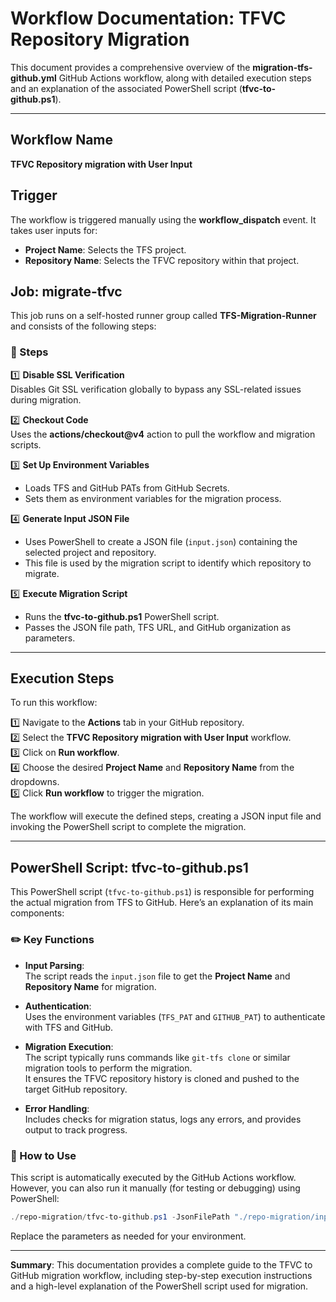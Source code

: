 
# Workflow Documentation: TFVC Repository Migration

This document provides a comprehensive overview of the **migration-tfs-github.yml** GitHub Actions workflow, along with detailed execution steps and an explanation of the associated PowerShell script (**tfvc-to-github.ps1**).

---

## Workflow Name

**TFVC Repository migration with User Input**

## Trigger

The workflow is triggered manually using the **workflow_dispatch** event. It takes user inputs for:
- **Project Name**: Selects the TFS project.
- **Repository Name**: Selects the TFVC repository within that project.

## Job: migrate-tfvc

This job runs on a self-hosted runner group called **TFS-Migration-Runner** and consists of the following steps:

### 🔧 Steps

1️⃣ **Disable SSL Verification**  
Disables Git SSL verification globally to bypass any SSL-related issues during migration.

2️⃣ **Checkout Code**  
Uses the **actions/checkout@v4** action to pull the workflow and migration scripts.

3️⃣ **Set Up Environment Variables**  
- Loads TFS and GitHub PATs from GitHub Secrets.
- Sets them as environment variables for the migration process.

4️⃣ **Generate Input JSON File**  
- Uses PowerShell to create a JSON file (`input.json`) containing the selected project and repository.
- This file is used by the migration script to identify which repository to migrate.

5️⃣ **Execute Migration Script**  
- Runs the **tfvc-to-github.ps1** PowerShell script.
- Passes the JSON file path, TFS URL, and GitHub organization as parameters.

---

## Execution Steps

To run this workflow:

1️⃣ Navigate to the **Actions** tab in your GitHub repository.  
2️⃣ Select the **TFVC Repository migration with User Input** workflow.  
3️⃣ Click on **Run workflow**.  
4️⃣ Choose the desired **Project Name** and **Repository Name** from the dropdowns.  
5️⃣ Click **Run workflow** to trigger the migration.

The workflow will execute the defined steps, creating a JSON input file and invoking the PowerShell script to complete the migration.

---

## PowerShell Script: tfvc-to-github.ps1

This PowerShell script (`tfvc-to-github.ps1`) is responsible for performing the actual migration from TFS to GitHub. Here’s an explanation of its main components:

### ✏️ Key Functions

- **Input Parsing**:  
  The script reads the `input.json` file to get the **Project Name** and **Repository Name** for migration.

- **Authentication**:  
  Uses the environment variables (`TFS_PAT` and `GITHUB_PAT`) to authenticate with TFS and GitHub.

- **Migration Execution**:  
  The script typically runs commands like `git-tfs clone` or similar migration tools to perform the migration.  
  It ensures the TFVC repository history is cloned and pushed to the target GitHub repository.

- **Error Handling**:  
  Includes checks for migration status, logs any errors, and provides output to track progress.

### 🚀 How to Use

This script is automatically executed by the GitHub Actions workflow. However, you can also run it manually (for testing or debugging) using PowerShell:

```powershell
./repo-migration/tfvc-to-github.ps1 -JsonFilePath "./repo-migration/input.json" -TfsUrl "https://tfs.server.url" -GitHubOrg "github-org-name"
```

Replace the parameters as needed for your environment.

---

**Summary**: This documentation provides a complete guide to the TFVC to GitHub migration workflow, including step-by-step execution instructions and a high-level explanation of the PowerShell script used for migration.

